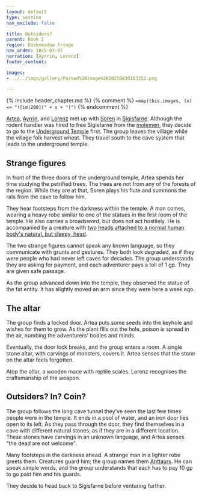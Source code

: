 ```yaml
---
layout: default
type: session
nav_exclude: false

title: Outsiders?
parent: Book I
region: Duskmeadow Fringe
nav_order: 1025-07-07
narration: [Ayrrin, Lorenz]
footer_content: 

images:
- ../../imgs/gallery/Pasted%20image%2020250830163352.png

---
```


{% include header_chapter.md %}
{% comment %}
`=map(this.images, (x) => "![im|200](" + x + ")")`
{% endcomment %}

[Artea](../../directory/Wyrmbark/Artea.md), [Ayrrin](../../directory/Sigisfarne/Ayrrin.md), and [Lorenz](../../directory/DuskmeadowFringe/Lorenz.md) met up with [Soren](../../directory/Kryptwood/Soren.md) in [Sigisfarne](../../directory/Sigisfarne/index.md).
Although the rodent handler was hired to free Sigisfarne from the [molemen](../../directory/DuskmeadowFringe/PiotChant.md), they decide to go to the [Underground Temple](../../directory/DuskmeadowFringe/UndergroundTemple.md) first.
The group leaves the village while the village folk harvest wheat.
They travel south to the cave system that leads to the underground temple.

## Strange figures

In front of the three doors of the underground temple, Artea spends her time studying the petrified trees.
The trees are not from any of the forests of the region.
While they are at that, Soren plays his flute and summons the rats from the cave to follow him.

They hear footsteps from the darkness within the temple.
A man comes, wearing a heavy robe similar to one of the statues in the first room of the temple.
He also carries a broadsword, but does not act hostilely.
He is accompanied by a creature with [two heads attached to a normal human body's natural, but sleepy, head](../../directory/FoldedBelow/Murk.md).

The two strange figures cannot speak any known language, so they communicate with grunts and gestures.
They both look degraded, as if they were people who had never left caves for decades.
The group understands they are asking for payment, and each adventurer pays a toll of 1 gp.
They are given safe passage.

As the group advanced down into the temple, they observed the statue of the fat entity.
It has slightly moved an arm since they were here a week ago.

## The altar

The group finds a locked door.
Artea puts some seeds into the keyhole and wishes for them to grow.
As the plant fills out the hole, poison is spread in the air, numbing the adventurers' bodies and minds.

Eventually, the door lock breaks, and the group enters a room.
A single stone altar, with carvings of monsters, covers it.
Artea senses that the stone on the altar feels forgotten.

Atop the altar, a wooden mace with reptile scales.
Lorenz recognises the craftsmanship of the weapon.

## Outsiders? In? Coin?

The group follows the long cave tunnel they've seen the last few times people were in the temple.
It ends in a pool of water, and an iron door lies open to its left.
As they pass through the door, they find themselves in a cave with different natural stones, as if they are in a different location.
These stones have carvings in an unknown language, and Artea senses "the dead are not welcome".

Many footsteps in the darkness ahead.
A strange man in a lighter robe greets them.
Creatures guard him; the group names them [Anttaurs](../../directory/DuskmeadowFringe/SpiderPeople.md).
He can speak simple words, and the group understands that each has to pay 10 gp to go past him and his guards.

They decide to head back to Sigisfarne before venturing further.